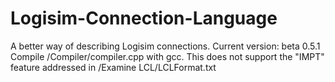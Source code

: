 # Logisim-Connection-Language
 A better way of describing Logisim connections.
 Current version: beta 0.5.1
 Compile /Compiler/compiler.cpp with gcc.
 This does not support the "IMPT" feature addressed in /Examine LCL/LCLFormat.txt

